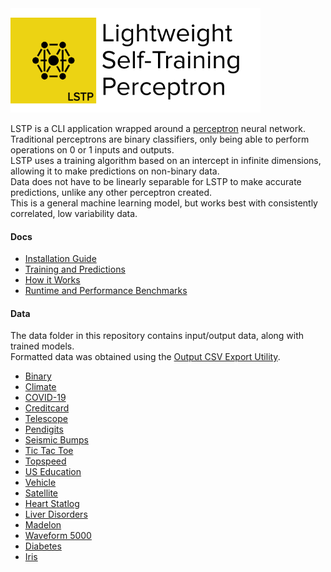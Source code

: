 <img src="https://raw.githubusercontent.com/hershyz/LSTP/master/assets/lstp_logo.png"/>

<br/>

<p>
  LSTP is a CLI application wrapped around a <a href="https://en.wikipedia.org/wiki/Perceptron">perceptron</a> neural network.<br/>
  Traditional perceptrons are binary classifiers, only being able to perform operations on 0 or 1 inputs and outputs.<br/>
  LSTP uses a training algorithm based on an intercept in infinite dimensions, allowing it to make predictions on non-binary data.<br/>
  Data does not have to be linearly separable for LSTP to make accurate predictions, unlike any other perceptron created.<br/>
  This is a general machine learning model, but works best with consistently  correlated, low variability data.<br/>
</p>

<h4>Docs</h4>
<ul>
  <li><a href="https://github.com/hershyz/LSTP/blob/master/docs/Installation%20Guide.md">Installation Guide</a></li>
  <li><a href="https://github.com/hershyz/LSTP/blob/master/docs/Training%20and%20Predictions.md">Training and Predictions</a></li>
  <li><a href="https://github.com/hershyz/LSTP/blob/master/docs/How%20it%20Works.md">How it Works</a></li>
  <li><a href="https://github.com/hershyz/LSTP/blob/master/docs/Runtime%20and%20Performance%20Benchmarks.md">Runtime and Performance Benchmarks</a></li>
</ul>

<h4>Data</h4>
<p>
  The data folder in this repository contains input/output data, along with trained models.<br/>
  Formatted data was obtained using the <a href="https://github.com/hershyz/OutputCSVExportUtility">Output CSV Export Utility</a>.<br/>
</p>
<ul>
  <li><a href="https://github.com/hershyz/LSTP/tree/master/data/binary">Binary</a></li>
  <li><a href="https://github.com/hershyz/LSTP/tree/master/data/climate">Climate</a></li>
  <li><a href="https://github.com/hershyz/LSTP/tree/master/data/covid19">COVID-19</a></li>
  <li><a href="https://github.com/hershyz/LSTP/tree/master/data/creditcard">Creditcard</a></li>
  <li><a href="https://github.com/hershyz/LSTP/tree/master/data/magictelescope">Telescope</a></li>
  <li><a href="https://github.com/hershyz/LSTP/tree/master/data/pendigits">Pendigits</a></li>
  <li><a href="https://github.com/hershyz/LSTP/tree/master/data/seismic%20bumps">Seismic Bumps</a></li>
  <li><a href="https://github.com/hershyz/LSTP/tree/master/data/tictactoe">Tic Tac Toe</a></li>
  <li><a href="https://github.com/hershyz/LSTP/tree/master/data/topspeed">Topspeed</a></li>
  <li><a href="https://github.com/hershyz/LSTP/tree/master/data/us%20education">US Education</a></li>
  <li><a href="https://github.com/hershyz/LSTP/tree/master/data/vehicle">Vehicle</a></li>
  <li><a href="https://github.com/hershyz/LSTP/tree/master/data/satellite">Satellite</a></li>
  <li><a href="https://github.com/hershyz/LSTP/tree/master/data/heart%20statlog">Heart Statlog</a></li>
  <li><a href="https://github.com/hershyz/LSTP/tree/master/data/liver%20disorders">Liver Disorders</a></li>
  <li><a href="https://github.com/hershyz/LSTP/tree/master/data/madelon">Madelon</a></li>
  <li><a href="https://github.com/hershyz/LSTP/tree/master/data/waveform%205000">Waveform 5000</a></li>
  <li><a href="https://github.com/hershyz/LSTP/tree/master/data/diabetes">Diabetes</a></li>
  <li><a href="https://github.com/hershyz/LSTP/tree/master/data/iris">Iris</a></li>
</ul>
